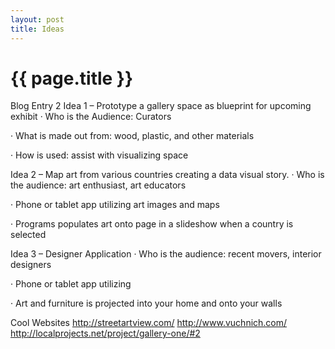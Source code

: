```yaml
---
layout: post
title: Ideas
---
```


{{ page.title }}
================

<p class="meta">

Blog Entry 2
Idea 1 – Prototype a gallery space as blueprint for upcoming exhibit
·         Who is the Audience: Curators

·         What is made out from: wood, plastic, and other materials

·         How is used: assist with visualizing space

Idea 2 – Map art from various countries creating a data visual story.
·         Who is the audience: art enthusiast, art educators

·         Phone or tablet app utilizing art images and maps

·         Programs populates art onto page in a slideshow when a country is selected

Idea 3 – Designer Application
·         Who is the audience: recent movers, interior designers

·         Phone or tablet app utilizing

·         Art and furniture is projected into your home and onto your walls

Cool Websites
http://streetartview.com/
http://www.vuchnich.com/
http://localprojects.net/project/gallery-one/#2


